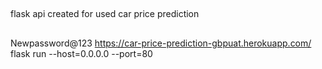 ##
flask api created for used car price prediction 
##
Newpassword@123
https://car-price-prediction-gbpuat.herokuapp.com/
flask run --host=0.0.0.0 --port=80